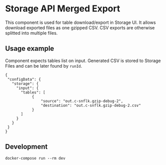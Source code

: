 # Storage API Merged Export

This component is used for table download/export in Storage UI. 
It allows download exported files as one gzipped CSV. CSV exports are otherwise splitted into multiple files.

## Usage example
Component expects tables list on input. Generated CSV is stored to Storage Files and can be later found by `runId`.

```
{
 "configData": {
   "storage": {
     "input": {
       "tables": [
            {
                "source": "out.c-snflk.gzip-debug-2",
                "destination": "out.c-snflk.gzip-debug-2.csv"
            } 
       ]
     }
   }
 }
}
```

## Development


`docker-compose run --rm dev`